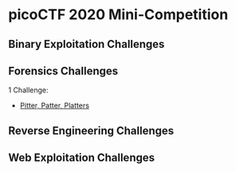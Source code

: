# picoCTF 2020 Mini-Competition

## Binary Exploitation Challenges

## Forensics Challenges

1 Challenge: 
- [Pitter, Patter, Platters](Forensics/Pitter_Patter_Platters.md)

## Reverse Engineering Challenges


## Web Exploitation Challenges


